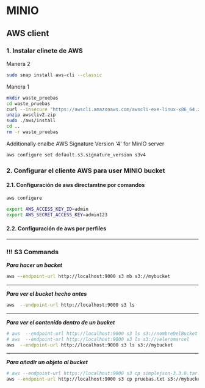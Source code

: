 # MINIO

## AWS client

### 1. Instalar clinete de AWS

Manera 2

``` bash
sudo snap install aws-cli --classic
```

Manera 1

``` bash
mkdir waste_pruebas
cd waste_pruebas
curl --insecure "https://awscli.amazonaws.com/awscli-exe-linux-x86_64.zip" -o "awscliv2.zip"
unzip awscliv2.zip
sudo ./aws/install
cd ..
rm -r waste_pruebas
```

Additionally enalbe AWS Signature Version '4' for MinIO server
``` bash
aws configure set default.s3.signature_version s3v4
```

### 2. Configurar el cliente AWS para user MINIO bucket

#### 2.1. Configuración de aws directamtne por comandos
``` bash
aws configure
```

``` bash 
export AWS_ACCESS_KEY_ID=admin
export AWS_SECRET_ACCESS_KEY=admin123
```

#### 2.2. Configuración de aws por perfiles




---
###  !!! S3 Commands
**_Para hacer un backet_**
``` bash 
aws --endpoint-url http://localhost:9000 s3 mb s3://mybucket
```

---
**_Para ver el bucket hecho antes_**
``` bash
aws  --endpoint-url http://localhost:9000 s3 ls
```

--- 
**_Para ver el contenido dentro de un bucket_**
``` bash
# aws  --endpoint-url http://localhost:9000 s3 ls s3://nombreDelBucket
# aws  --endpoint-url http://localhost:9000 s3 ls s3://veleromarcel
aws  --endpoint-url http://localhost:9000 s3 ls s3://mybucket
```

---
**_Para añadir un objeto al bucket_**
``` bash
# aws --endpoint-url https://localhost:9000 s3 cp simplejson-3.3.0.tar.gz s3://mybucket
aws --endpoint-url http://localhost:9000 s3 cp pruebas.txt s3://mybucket
```



